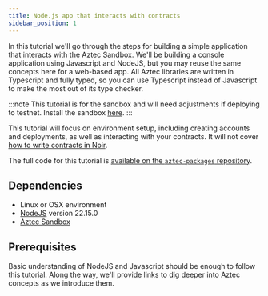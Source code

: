 ```yaml
---
title: Node.js app that interacts with contracts
sidebar_position: 1
---
```


In this tutorial we'll go through the steps for building a simple application that interacts with the Aztec Sandbox. We'll be building a console application using Javascript and NodeJS, but you may reuse the same concepts here for a web-based app. All Aztec libraries are written in Typescript and fully typed, so you can use Typescript instead of Javascript to make the most out of its type checker.

:::note
This tutorial is for the sandbox and will need adjustments if deploying to testnet. Install the sandbox [here](../../../../getting_started.md).
:::

This tutorial will focus on environment setup, including creating accounts and deployments, as well as interacting with your contracts. It will not cover [how to write contracts in Noir](../../../../../aztec/smart_contracts_overview.md).

The full code for this tutorial is [available on the `aztec-packages` repository](https://github.com/AztecProtocol/aztec-packages/blob/v0.87.0/yarn-project/end-to-end/src/sample-dapp).

## Dependencies

- Linux or OSX environment
- [NodeJS](https://nodejs.org/) version 22.15.0
- [Aztec Sandbox](../../../../getting_started.md)

## Prerequisites

Basic understanding of NodeJS and Javascript should be enough to follow this tutorial. Along the way, we'll provide links to dig deeper into Aztec concepts as we introduce them.
